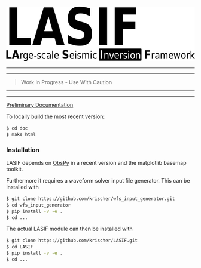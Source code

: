 ![Logo](/doc/logo/lasif_logo.png)

---
---

> Work In Progress - Use With Caution

---
---

[Preliminary Documentation](http://krischer.github.io/LASIF)

To locally build the most recent version:

```bash
$ cd doc
$ make html
```


### Installation

LASIF depends on [ObsPy](http://www.obspy.org) in a recent version and the
matplotlib basemap toolkit.

Furthermore it requires a waveform solver input file generator. This
can be installed with

```bash
$ git clone https://github.com/krischer/wfs_input_generator.git
$ cd wfs_input_generator
$ pip install -v -e .
$ cd ...
```

The actual LASIF module can then be installed with

```bash
$ git clone https://github.com/krischer/LASIF.git
$ cd LASIF
$ pip install -v -e .
$ cd ...
```
